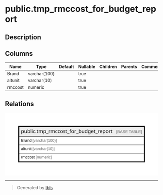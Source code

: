# public.tmp_rmccost_for_budget_report

## Description

## Columns

| Name | Type | Default | Nullable | Children | Parents | Comment |
| ---- | ---- | ------- | -------- | -------- | ------- | ------- |
| Brand | varchar(100) |  | true |  |  |  |
| altunit | varchar(10) |  | true |  |  |  |
| rmccost | numeric |  | true |  |  |  |

## Relations

![er](public.tmp_rmccost_for_budget_report.svg)

---

> Generated by [tbls](https://github.com/k1LoW/tbls)
